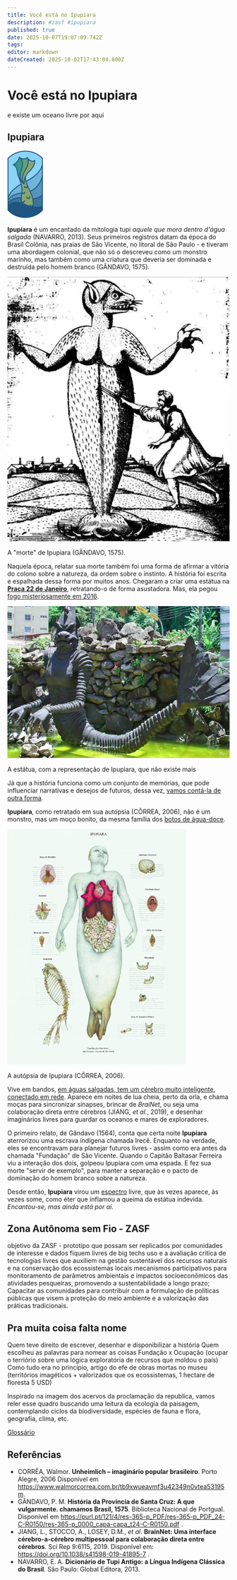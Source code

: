 ```yaml
---
title: Você está no Ipupiara
description: #zasf #ipupiara
published: true
date: 2025-10-07T19:07:09.742Z
tags: 
editor: markdown
dateCreated: 2025-10-02T17:43:04.800Z
---
```


# Você está no Ipupiara
e existe um oceano livre por aqui

## Ipupiara

![ipupiara_1.png](/projetos/maedagua/ipupiara_1.png)

**Ipupiara** é um encantado da mitologia tupi *aquele que mora dentro d'água salgada* (NAVARRO, 2013). Seus primeiros registros datam da época do Brasil Colônia, nas praias de São Vicente, no litoral de São Paulo - e tiveram uma abordagem colonial, que não só o descreveu como um monstro marinho, mas também como uma criatura que deveria ser dominada e destruída pelo homem branco (GÂNDAVO, 1575). 

![ipu1.png](/projetos/maedagua/ipu1.png)

A "morte" de Ipupiara (GÂNDAVO, 1575).

Naquela época, relatar sua morte também foi uma forma de afirmar a vitória do colono sobre a natureza, da ordem sobre o instinto. A história foi escrita e espalhada dessa forma por muitos anos. Chegaram a criar uma estátua na [**Praça 22 de Janeiro**](https://maps.app.goo.gl/ixfp87b4SQrkwcMH8), retratando-o de forma asustadora. Mas, ela pegou [fogo misteriosamente em 2016](https://g1.globo.com/sp/santos-regiao/noticia/2016/02/monumento-lenda-do-ipupiara-pega-fogo-em-sao-vicente-sp.html). 

![ipu3.png](/projetos/maedagua/ipu3.png)

A estátua, com a representação de Ipupiara, que não existe mais

Já que a história funciona como um conjunto de memórias, que pode influenciar  narrativas e desejos de futuros, dessa vez, [vamos contá-la de outra forma](https://www.bbc.com/portuguese/internacional-54669548).

**Ipupiara**, como retratado em sua autópsia (CÔRREA, 2006), não é um monstro, mas um moço bonito, da mesma família dos [botos de água-doce](https://www.nationalgeographicbrasil.com/animais/2023/07/boto-cor-de-rosa-a-lenda-do-animal-que-se-transforma-em-humano-e-outras-curiosidades-0). 

![ipu2.png](/projetos/maedagua/ipu2.png)

A autópsia de Ipupiara (CÔRREA, 2006).

Vive em bandos, [em águas salgadas, tem um cérebro muito inteligente, conectado em rede](https://super.abril.com.br/ciencia/a-verdadeira-inteligencia-dos-golfinhos/#:~:text=Al%C3%A9m%20disso%2C%20vis%C3%A3o%20e%20audi%C3%A7%C3%A3o,grande%20quanto%20cumprimentar%20um%20ET.). Aparece em noites de lua cheia, perto da orla, e chama moças para sincronizar sinapses, brincar de *BraiNet*, ou seja uma colaboração direta entre cérebros (JIANG, *et al*., 2019), e desenhar imaginários livres para guardar os oceanos e mares de exploradores.

O primeiro relato, de Gândavo (1564), conta que certa noite **Ipupiara** aterrorizou uma escrava índígena chamada Irecê. Enquanto na verdade, eles se encontravam para planejar futuros livres - assim como era antes da chamada "Fundação" de São Vicente. Quando o Capitão Baltasar Ferreira viu a interação dos dois, golpeou Ipupiara com uma espada. E fez sua morte "servir de exemplo", para manter a separação e o pacto de domínação do homem branco sobre a natureza. 

Desde então, **Ipupiara** virou um [espectro](https://michaelis.uol.com.br/busca?id=bxEA) livre, que às vezes aparece, às vezes some, como éter que inflamou a queima da estátua indevida. *Encantou-se, mas ainda está por aí.*

## Zona Autônoma sem Fio - ZASF

objetivo da ZASF - prototipo que possam ser replicados por comunidades de interesse e dados fiquem livres de big techs
 uso e a avaliação crítica de tecnologias livres que auxiliem na gestão sustentável dos recursos naturais e na conservação dos ecossistemas locais
 mecanismos participativos para monitoramento de parâmetros ambientais e impactos socioeconômicos das atividades pesqueiras, promovendo a sustentabilidade a longo prazo;
Capacitar as comunidades para contribuir com a formulação de políticas públicas que visem a proteção do meio ambiente e a valorização das práticas tradicionais.


## Pra muita coisa falta nome
Quem teve direito de escrever, desenhar e disponibilizar a história
Quem escolheu as palavras para nomear as coisas
Fundação x Ocupação (ocupar o terriório sobre uma lógica exploratória de recursos que moldou o país)
Como tudo era no princípio, artigo do efe de obras mortas no museu (territórios imagéticos + valorizados que os ecossistemas, 1 hectare de floresta 5 USD)

Inspirado na imagem dos acervos da proclamação da republica, vamos reler esse quadro buscando uma leitura da ecologia da paisagem, contemplando ciclos da biodiversidade, espécies de fauna e flora, geografia, clima, etc.


[Glossário](/projetos/maedagua/glossariodecolonial) 

## Referências
- CORRÊA, Walmor. **Unheimlich – imaginário popular brasileiro**. Porto Alegre, 2006 Disponível em https://www.walmorcorrea.com.br/tb9xwueavmf3u42349n0vtea53195m.
- GÂNDAVO, P. M. **História da Província de Santa Cruz: A que vulgarmente. chamamos Brasil, 1575**. Biblioteca Nacional de Portgual. Disponível em https://purl.pt/121/4/res-365-p_PDF/res-365-p_PDF_24-C-R0150/res-365-p_0000_capa-capa_t24-C-R0150.pdf .
- JIANG, L., STOCCO, A., LOSEY, D.M., *et al*. **BrainNet: Uma interface cérebro-a-cérebro multipessoal para colaboração direta entre cérebros**. Sci Rep 9:6115, 2019. Disponível em: https://doi.org/10.1038/s41598-019-41895-7 .
- NAVARRO, E. A. **Dicionário de Tupi Antigo: a Língua Indígena Clássica do Brasil**. São Paulo: Global Editora, 2013.